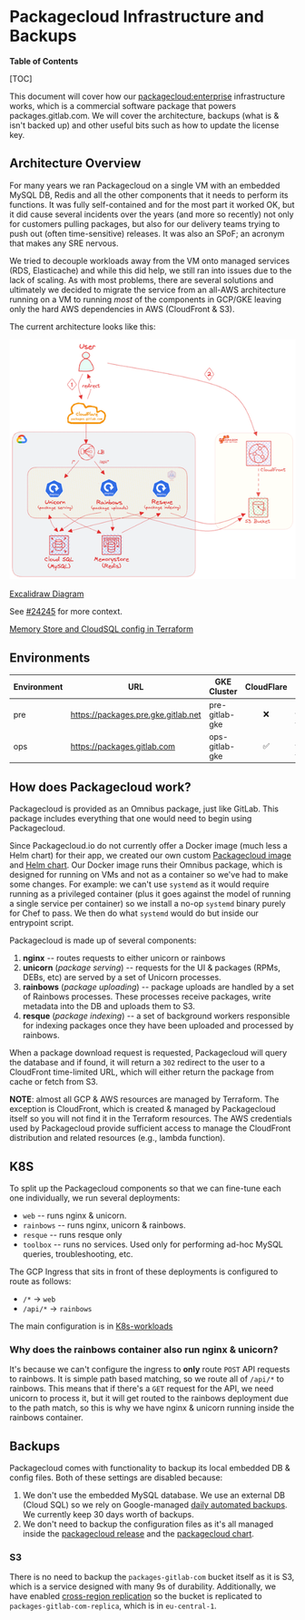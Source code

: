 # Packagecloud Infrastructure and Backups

**Table of Contents**

[TOC]

This document will cover how our [packagecloud:enterprise](https://packagecloud.io/) infrastructure works, which is a commercial software package that powers packages.gitlab.com. We will cover the architecture, backups (what is & isn't backed up) and other useful bits such as how to update the license key.

## Architecture Overview

For many years we ran Packagecloud on a single VM with an embedded MySQL DB, Redis and all the other components that it
needs to perform its functions. It was fully self-contained and for the most part it worked OK, but it did cause several
incidents over the years (and more so recently) not only for customers pulling packages, but also for our delivery teams
trying to push out (often time-sensitive) releases. It was also an SPoF; an acronym that makes any SRE nervous.

We tried to decouple workloads away from the VM onto managed services (RDS, Elasticache) and while this did help, we
still ran into issues due to the lack of scaling. As with most problems, there are several solutions and ultimately we
decided to migrate the service from an all-AWS architecture running on a VM to running _most_ of the components
in GCP/GKE leaving only the hard AWS dependencies in AWS (CloudFront & S3).

The current architecture looks like this:

![Packagecloud Architecture](img/packagecloud-architecture-k8s.png)

[Excalidraw Diagram](https://excalidraw.com/#json=7_57CiB1PWLy9l0H6JbUe,f39lC3r-o8b_W4NtL4RTbA)

See [#24245](https://gitlab.com/gitlab-com/gl-infra/reliability/-/issues/24245) for more context.

[Memory Store and CloudSQL config in Terraform](https://ops.gitlab.net/gitlab-com/gl-infra/config-mgmt/-/blob/main/environments/ops/packagecloud.tf)

## Environments

| Environment | URL                             | GKE Cluster    | CloudFlare | Terraform                                                                                             |
|-------------|---------------------------------|----------------|:----------:|-------------------------------------------------------------------------------------------------------|
| pre         | <https://packages.pre.gke.gitlab.net> | pre-gitlab-gke |     ❌     | <https://ops.gitlab.net/gitlab-com/gl-infra/config-mgmt/-/blob/main/environments/pre/packagecloud.tf> |
| ops         | <https://packages.gitlab.com>     | ops-gitlab-gke |     ✅     | <https://ops.gitlab.net/gitlab-com/gl-infra/config-mgmt/-/blob/main/environments/ops/packagecloud.tf> |

## How does Packagecloud work?

Packagecloud is provided as an Omnibus package, just like GitLab. This package includes everything that one would need
to begin using Packagecloud.

Since Packagecloud.io do not currently offer a Docker image (much less a Helm chart) for their app, we
created our own custom [Packagecloud image](https://gitlab.com/gitlab-com/gl-infra/ci-images/-/tree/master/packagecloud)
and [Helm chart](https://gitlab.com/gitlab-com/gl-infra/charts/-/tree/main/gitlab/packagecloud). Our Docker image runs
their Omnibus package, which is designed for running on VMs and not as a container so we've had to make some changes.
For example: we can't use `systemd` as it would require running as a privileged container (plus it goes against the
model of running a single service per container) so we install a no-op `systemd` binary purely for Chef to pass. We then
do what `systemd` would do but inside our entrypoint script.

Packagecloud is made up of several components:

1. **nginx** -- routes requests to either unicorn or rainbows
1. **unicorn** (_package serving_) -- requests for the UI & packages (RPMs, DEBs, etc) are served by a set of Unicorn
   processes.
1. **rainbows** (_package uploading_) -- package uploads are handled by a set of Rainbows processes. These processes
   receive packages, write metadata into the DB and uploads them to S3.
1. **resque** (_package indexing_) -- a set of background workers responsible for indexing packages once they have been
   uploaded and processed by rainbows.

When a package download request is requested, Packagecloud will query the database and if found, it will return a `302`
redirect to the user to a CloudFront time-limited URL, which will either return the package from cache or fetch from S3.

**NOTE**: almost all GCP & AWS resources are managed by Terraform. The exception is CloudFront, which is created &
managed by Packagecloud itself so you will not find it in the Terraform resources. The AWS credentials used by
Packagecloud provide sufficient access to manage the CloudFront distribution and related resources (e.g., lambda
function).

## K8S

To split up the Packagecloud components so that we can fine-tune each one individually, we run several deployments:

- `web` -- runs nginx & unicorn.
- `rainbows` -- runs nginx, unicorn & rainbows.
- `resque` -- runs resque only
- `toolbox` -- runs no services. Used only for performing ad-hoc MySQL queries, troubleshooting, etc.

The GCP Ingress that sits in front of these deployments is configured to route as follows:

- `/*` -> `web`
- `/api/*` -> `rainbows`

The main configuration is in [K8s-workloads](https://gitlab.com/gitlab-com/gl-infra/k8s-workloads/gitlab-helmfiles/-/blob/master/releases/packagecloud/ops.yaml.gotmpl)

### Why does the rainbows container also run nginx & unicorn?

It's because we can't configure the ingress to **only** route `POST` API requests to rainbows. It is simple path
based matching, so we route all of `/api/*` to rainbows. This means that if there's a `GET` request for the API, we need
unicorn to process it, but it will get routed to the rainbows deployment due to the path match, so this is why we have
nginx & unicorn running inside the rainbows container.

## Backups

Packagecloud comes with functionality to backup its local embedded DB & config files. Both of these settings are disabled because:

1. We don't use the embedded MySQL database. We use an external DB (Cloud SQL) so we rely on Google-managed [daily automated backups](https://console.cloud.google.com/sql/instances/packagecloud-f05c90f5/backups?project=gitlab-ops). We currently keep 30 days worth of backups.
1. We don't need to backup the configuration files as it's all managed inside the [packagecloud release](https://gitlab.com/gitlab-com/gl-infra/k8s-workloads/gitlab-helmfiles/-/tree/master/releases/packagecloud) and the [packagecloud chart](https://gitlab.com/gitlab-com/gl-infra/charts/-/tree/main/gitlab/packagecloud).

### S3

There is no need to backup the `packages-gitlab-com` bucket itself as it is S3, which is a service designed with many 9s
of durability. Additionally, we have enabled [cross-region
replication](http://docs.aws.amazon.com/AmazonS3/latest/dev/crr.html) so the bucket is replicated to
`packages-gitlab-com-replica`, which is in `eu-central-1`.
